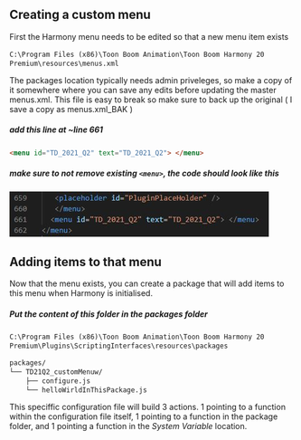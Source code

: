 ## Creating a custom menu
First the Harmony menu needs to be edited so that a new menu item exists
```
C:\Program Files (x86)\Toon Boom Animation\Toon Boom Harmony 20 Premium\resources\menus.xml
```
The packages location typically needs admin priveleges, so make a copy of it somewhere where you can save any edits before updating the master menus.xml. This file is easy to break so make sure to back up the original ( I save a copy as menus.xml_BAK )

##### add this line at ~line 661
``` html
<menu id="TD_2021_Q2" text="TD_2021_Q2"> </menu>
```
##### make sure to not remove existing `<menu>`, the code should look like this
![menu.xml screenshot](/images/customMenuLineNumbers.JPG "menu.xml screenshot")


## Adding items to that menu
Now that the menu exists, you can create a package that will add items to this menu when Harmony is initialised.

##### Put the content of this folder in the packages folder
```
C:\Program Files (x86)\Toon Boom Animation\Toon Boom Harmony 20 Premium\Plugins\ScriptingInterfaces\resources\packages
```

```
packages/
└── TD21Q2_customMenuw/
    ├── configure.js
    └── helloWirldInThisPackage.js
```

This speciffic configuration file will build 3 actions. 1 pointing to a function within the configuration file itself, 1 pointing to a function in the package folder, and 1 pointing a function in the *System Variable* location.

